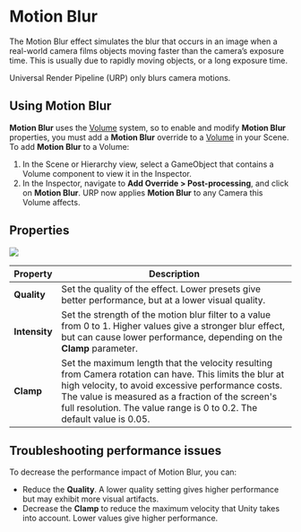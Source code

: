 # Motion Blur

The Motion Blur effect simulates the blur that occurs in an image when a real-world camera films objects moving faster than the camera’s exposure time. This is usually due to rapidly moving objects, or a long exposure time.

Universal Render Pipeline (URP) only blurs camera motions.

## Using Motion Blur

**Motion Blur** uses the [Volume](Volumes.md) system, so to enable and modify **Motion Blur** properties, you must add a **Motion Blur** override to a [Volume](Volumes.md) in your Scene. To add **Motion Blur** to a Volume:

1. In the Scene or Hierarchy view, select a GameObject that contains a Volume component to view it in the Inspector.
2. In the Inspector, navigate to **Add Override > Post-processing**, and click on **Motion Blur**. URP now applies **Motion Blur** to any Camera this Volume affects.

## Properties

![](Images/Inspectors/MotionBlur.png)

| **Property**  | **Description**                                              |
| ------------- | ------------------------------------------------------------ |
| **Quality**   | Set the quality of the effect. Lower presets give better performance, but at a lower visual quality. |
| **Intensity** | Set the strength of the motion blur filter to a value from 0 to 1. Higher values give a stronger blur effect, but can cause lower performance, depending on the **Clamp** parameter. |
| **Clamp**     | Set the maximum length that the velocity resulting from Camera rotation can have.  This limits the blur at high velocity, to avoid excessive performance costs. The value is measured as a fraction of the screen's full resolution. The value range is 0 to 0.2. The default value is 0.05. |

## Troubleshooting performance issues

To decrease the performance impact of Motion Blur, you can:

* Reduce the **Quality**. A lower quality setting gives higher performance but may exhibit more visual artifacts.
* Decrease the **Clamp** to reduce the maximum velocity that Unity takes into account. Lower values give higher performance.

